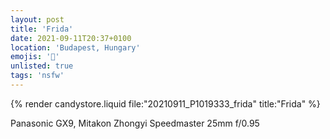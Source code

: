 ```yaml
---
layout: post
title: 'Frida'
date: 2021-09-11T20:37+0100
location: 'Budapest, Hungary'
emojis: '🔞'
unlisted: true
tags: 'nsfw'
---
```


{% render candystore.liquid file:"20210911_P1019333_frida" title:"Frida" %}

Panasonic GX9, Mitakon Zhongyi Speedmaster 25mm f/0.95
